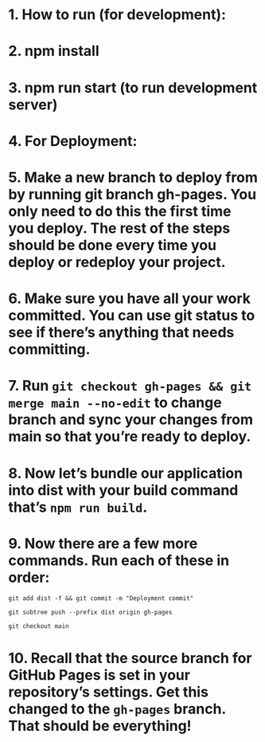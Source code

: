 
# 1. How to run (for development):
# 2. npm install
# 3. npm run start (to run development server)

# 4. For Deployment:
# 5. Make a new branch to deploy from by running git branch gh-pages. You only need to do this the first time you deploy. The rest of the steps should be done every time you deploy or redeploy your project.
# 6. Make sure you have all your work committed. You can use git status to see if there’s anything that needs committing.
# 7. Run `git checkout gh-pages && git merge main --no-edit` to change branch and sync your changes from main so that you’re ready to deploy.
# 8. Now let’s bundle our application into dist with your build command that’s `npm run build`.
# 9. Now there are a few more commands. Run each of these in order:

`git add dist -f && git commit -m "Deployment commit"`


`git subtree push --prefix dist origin gh-pages`


`git checkout main`
# 10. Recall that the source branch for GitHub Pages is set in your repository’s settings. Get this changed to the `gh-pages` branch. That should be everything!